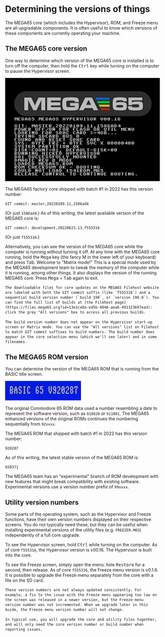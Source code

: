 # Determining the versions of things

The MEGA65 core (which includes the Hypervisor), ROM, and Freeze menu are all upgradable components. It is often useful to know which versions of these components are currently operating your machine.

## The MEGA65 core version

One way to determine which version of the MEGA65 core is installed is to turn off the computer, then hold the <kbd>Ctrl</kbd> key while turning on the computer to pause the Hypervisor screen.

![Hypervisor startup paused with Ctrl key](screenshots/hypervisor_paused.jpg)

The MEGA65 factory core shipped with batch #1 in 2022 has this version number:

```
GIT commit: master,20220109.11,1586ad4
```

(Or just `1586ad4`.) As of this writing, the latest available version of the MEGA65 core is:

```
GIT commit: development,20220623.13,f555316
```

(Or just `f555316`.)

Alternatively, you can see the version of the MEGA65 core while the computer is running without turning it off. At any time with the MEGA65 core running, hold the <kbd>Mega</kbd> key (the fancy M in the lower left of your keyboard) and press <kbd>Tab</kbd>. Welcome to "Matrix mode!" This is a special mode used by the MEGA65 development team to tweak the memory of the computer while it is running, among other things. It also displays the version of the running MEGA65 core. Press <kbd>Mega</kbd> + <kbd>Tab</kbd> again to exit.

```{tip}
The downloadable files for core updates on the MEGA65 Filehost website are labeled with both the GIT commit suffix (like `f555316`) and a sequential build version number (`build 198`, or `version 198.0`). You can find the full list of builds at [the Filehost page](https://files.mega65.org?id=13e1ce8a-ed5b-4046-aea6-491323697ead): click the grey "All versions" box to access all previous builds.

The build version number does not appear on the Hypervisor start-up screen or Matrix mode. You can use the "All versions" list on Filehost to match GIT commit suffixes to build numbers. The build number does appear in the core selection menu (which we'll see later) and in some filenames.
```

## The MEGA65 ROM version

You can determine the version of the MEGA65 ROM that is running from the BASIC title screen.

![ROM version from the BASIC screen, 920287](screenshots/basic_920287_number.jpg)

The original Commodore 65 ROM data used a number resembling a date to represent the software version, such as `910828` or `911001`. The MEGA65 enhanced versions of the original ROMs continues the numbering sequentially from `92xxxx`.

The MEGA65 ROM that shipped with batch #1 in 2022 has this version number:

```
920287
```

As of this writing, the latest stable version of the MEGA65 ROM is:

```
920371
```

The MEGA65 team has an "experimental" branch of ROM development with new features that might break compatibility with existing software. Experimental versions use a version number prefix of `99xxxx`.

## Utility version numbers

Some parts of the operating system, such as the Hypervisor and Freeze functions, have their own version numbers displayed on their respective screens. You do not typically need these, but they can be useful when installing experimental versions of the utility files (e.g. `FREEZER.M65`) independently of a full core upgrade.

To see the Hypervisor screen, hold <kbd>Ctrl</kbd> while turning on the computer. As of core `f555316`, the Hypervisor version is v00.16. The Hypervisor is built into the core.

To see the Freeze screen, simply open the menu: hole <kbd>Restore</kbd> for a second, then release. As of core `f555316`, the Freeze menu version is v0.1.6. It is possible to upgrade the Freeze menu separately from the core with a file on the SD card.

```{note}
These version numbers are not always updated consistently. For example, a fix to the issue with the Freeze menu appearing too low on the screen was released in a newer version, but the Freeze menu version number was not incremented. When we upgrade later in this Guide, the Freeze menu version number will not change.

In typical use, you will upgrade the core and utility files together, and will only need the core version number or build number when reporting issues.
```
